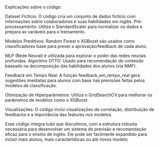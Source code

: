 Explicações sobre o código:

Dataset Fictício: O código cria um conjunto de dados fictício com informações sobre colaboradores e suas habilidades em inglês. Pré-processamento: Utiliza o StandardScaler para normalizar os dados e prepara as variáveis para o treinamento.

Modelos Preditivos: Random Forest e XGBoost são usados como classificadores base para prever a aprovação/feedback de cada aluno.

MLP (Rede Neural) é utilizada para explorar o poder das redes neurais profundas. Algoritmo OTTO: Usado para recomendação de conteúdo baseado na decomposição das habilidades dos alunos (via NMF).

Feedback em Tempo Real: A função feedback_em_tempo_real gera sugestões imediatas para alunos com base nas previsões feitas pelos modelos de classificação.

Otimização de Hiperparâmetros: Utiliza o GridSearchCV para melhorar os parâmetros de modelos como o XGBoost.

Visualizações: O código inclui visualizações de correlação, distribuição de feedbacks e a importância das features nos modelos.

Esse código integra tudo que discutimos, com a estrutura robusta necessária para desenvolver um sistema de previsão e recomendação eficaz para o ensino de inglês. Ele pode ser facilmente expandido para incluir mais alunos, mais características ou até novos modelo
